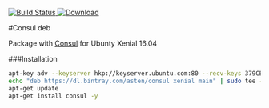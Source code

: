 [![Build Status](https://travis-ci.org/asteny/consul-deb.svg?branch=master)](https://travis-ci.org/asteny/consul-deb)[ ![Download](https://api.bintray.com/packages/asten/consul/consul/images/download.svg) ](https://bintray.com/asten/consul/consul/_latestVersion)  


#Consul deb

Package with [Consul](https://consul.io) for Ubunty Xenial 16.04

###Installation
```bash
apt-key adv --keyserver hkp://keyserver.ubuntu.com:80 --recv-keys 379CE192D401AB61
echo "deb https://dl.bintray.com/asten/consul xenial main" | sudo tee -a /etc/apt/sources.list.d/consul
apt-get update
apt-get install consul -y

```
